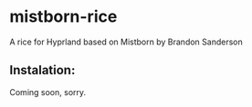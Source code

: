 # mistborn-rice
A rice for Hyprland based on Mistborn by Brandon Sanderson


## Instalation:
Coming soon, sorry.
